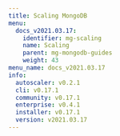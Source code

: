 ```yaml
---
title: Scaling MongoDB
menu:
  docs_v2021.03.17:
    identifier: mg-scaling
    name: Scaling
    parent: mg-mongodb-guides
    weight: 43
menu_name: docs_v2021.03.17
info:
  autoscaler: v0.2.1
  cli: v0.17.1
  community: v0.17.1
  enterprise: v0.4.1
  installer: v0.17.1
  version: v2021.03.17
---
```


